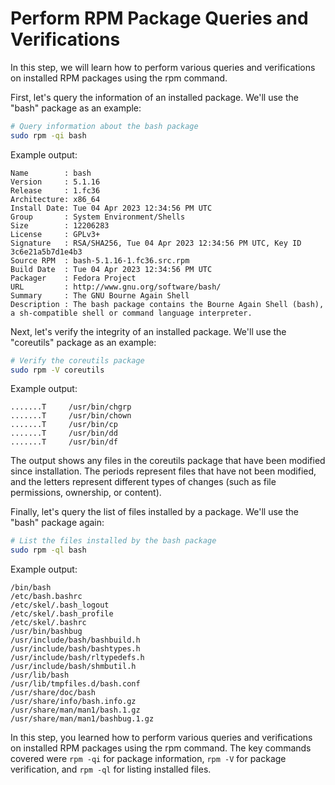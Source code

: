 # Perform RPM Package Queries and Verifications

In this step, we will learn how to perform various queries and verifications on installed RPM packages using the rpm command.

First, let's query the information of an installed package. We'll use the "bash" package as an example:

```bash
# Query information about the bash package
sudo rpm -qi bash
```

Example output:

```
Name        : bash
Version     : 5.1.16
Release     : 1.fc36
Architecture: x86_64
Install Date: Tue 04 Apr 2023 12:34:56 PM UTC
Group       : System Environment/Shells
Size        : 12206283
License     : GPLv3+
Signature   : RSA/SHA256, Tue 04 Apr 2023 12:34:56 PM UTC, Key ID 3c6e21a5b7d1e4b3
Source RPM  : bash-5.1.16-1.fc36.src.rpm
Build Date  : Tue 04 Apr 2023 12:34:56 PM UTC
Packager    : Fedora Project
URL         : http://www.gnu.org/software/bash/
Summary     : The GNU Bourne Again Shell
Description : The bash package contains the Bourne Again Shell (bash), a sh-compatible shell or command language interpreter.
```

Next, let's verify the integrity of an installed package. We'll use the "coreutils" package as an example:

```bash
# Verify the coreutils package
sudo rpm -V coreutils
```

Example output:

```
.......T     /usr/bin/chgrp
.......T     /usr/bin/chown
.......T     /usr/bin/cp
.......T     /usr/bin/dd
.......T     /usr/bin/df
```

The output shows any files in the coreutils package that have been modified since installation. The periods represent files that have not been modified, and the letters represent different types of changes (such as file permissions, ownership, or content).

Finally, let's query the list of files installed by a package. We'll use the "bash" package again:

```bash
# List the files installed by the bash package
sudo rpm -ql bash
```

Example output:

```
/bin/bash
/etc/bash.bashrc
/etc/skel/.bash_logout
/etc/skel/.bash_profile
/etc/skel/.bashrc
/usr/bin/bashbug
/usr/include/bash/bashbuild.h
/usr/include/bash/bashtypes.h
/usr/include/bash/rltypedefs.h
/usr/include/bash/shmbutil.h
/usr/lib/bash
/usr/lib/tmpfiles.d/bash.conf
/usr/share/doc/bash
/usr/share/info/bash.info.gz
/usr/share/man/man1/bash.1.gz
/usr/share/man/man1/bashbug.1.gz
```

In this step, you learned how to perform various queries and verifications on installed RPM packages using the rpm command. The key commands covered were `rpm -qi` for package information, `rpm -V` for package verification, and `rpm -ql` for listing installed files.
